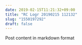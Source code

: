 ```yaml
---
date: 2019-02-15T11:21:32+09:00
title: "RC Logr 20190215 112132"
slug: "1550197292"
draft: false
---
```


Post content in markdown format
